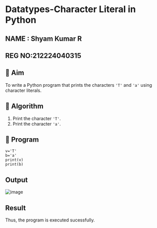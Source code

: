 # Datatypes-Character Literal in Python
## NAME : Shyam Kumar R
## REG NO:212224040315
## 🎯 Aim
To write a Python program that prints the characters `'T'` and `'a'` using character literals.

## 🧠 Algorithm
1. Print the character `'T'`.
2. Print the character `'a'`.

## 🧾 Program
```
v='T'
b='a'
print(v)
print(b)
```

## Output
![image](https://github.com/user-attachments/assets/68d3f78b-4aea-499c-b8e8-feeb6ecaf39f)


## Result
Thus, the program is executed sucessfully.
